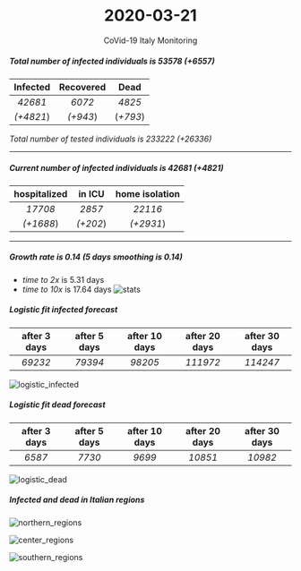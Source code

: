 <div align='center'>

# 2020-03-21
CoVid-19 Italy Monitoring
</div>

##### Total number of infected individuals is 53578 (+6557)
Infected | Recovered | Dead
:---: | :---: | :---:
*42681* | *6072* | *4825*
*(+4821*) | *(+943*) | (*+793*)

*Total number of tested individuals is 233222 (+26336)*
***
##### Current number of infected individuals is 42681 (+4821)
hospitalized | in ICU | home isolation
:---: | :---: | :---:
*17708* |*2857* |*22116*
*(+1688*) |*(+202*) |*(+2931*)
***
##### Growth rate is 0.14 (5 days smoothing is 0.14)
- *time to 2x* is 5.31 days
- *time to 10x* is 17.64 days
![stats][stats]

##### Logistic fit infected forecast
after 3 days | after 5 days | after 10 days | after 20 days | after 30 days
:---: | :---: | :---: | :---: | :---:
*69232* |*79394* |*98205* |*111972* |*114247*


![logistic_infected][logistic_infected]

##### Logistic fit dead forecast
after 3 days | after 5 days | after 10 days | after 20 days | after 30 days
:---: | :---: | :---: | :---: | :---:
*6587* |*7730* |*9699* |*10851* |*10982*


![logistic_dead][logistic_dead]


##### Infected and dead in Italian regions


![northern_regions][northern_regions]


![center_regions][center_regions]


![southern_regions][southern_regions]

[stats]: stats.png
[logistic_infected]: logistic_infected.png
[logistic_dead]: logistic_dead.png
[northern_regions]: northern_regions.png
[center_regions]: center_regions.png
[southern_regions]: southern_regions.png
